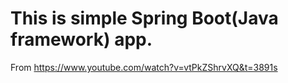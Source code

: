 # This is simple Spring Boot(Java framework) app.
From https://www.youtube.com/watch?v=vtPkZShrvXQ&t=3891s
